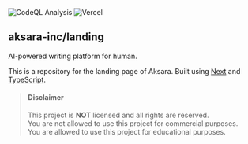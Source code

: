 <div>
  <img alt="CodeQL Analysis" src="https://github.com/aksara-inc/landing/actions/workflows/github-code-scanning/codeql/badge.svg" />
  <img alt="Vercel" src="https://deploy-badge.vercel.app?url=https://aksara.lazuardy.tech&logo=vercel&name=vercel" />
</div>

## aksara-inc/landing

AI-powered writing platform for human.

This is a repository for the landing page of Aksara. Built using [Next](https://nextjs.org) and [TypeScript](https://typescriptlang.org).

> #### Disclaimer
>
> This project is **NOT** licensed and all rights are reserved.
> <br/> You are not allowed to use this project for commercial
> purposes.
> <br/> You are allowed to use this project for educational purposes.

